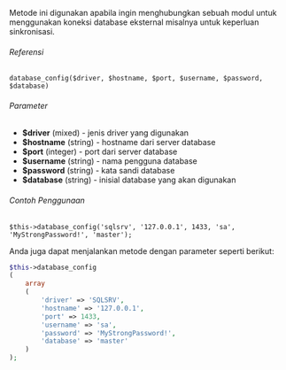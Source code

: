 Metode ini digunakan apabila ingin menghubungkan sebuah modul untuk menggunakan koneksi database eksternal misalnya untuk keperluan sinkronisasi.

###### Referensi

`database_config($driver, $hostname, $port, $username, $password, $database)`

###### Parameter
* **$driver** (mixed) - jenis driver yang digunakan
* **$hostname** (string) - hostname dari server database
* **$port** (integer) - port dari server database
* **$username** (string) - nama pengguna database
* **$password** (string) - kata sandi database
* **$database** (string) - inisial database yang akan digunakan

###### Contoh Penggunaan

`$this->database_config('sqlsrv', '127.0.0.1', 1433, 'sa', 'MyStrongPassword!', 'master');`

Anda juga dapat menjalankan metode dengan parameter seperti berikut:

```php
$this->database_config
(
    array
    (
        'driver' => 'SQLSRV',
        'hostname' => '127.0.0.1',
        'port' => 1433,
        'username' => 'sa',
        'password' => 'MyStrongPassword!',
        'database' => 'master'
    )
);
```
